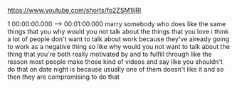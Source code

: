 https://www.youtube.com/shorts/fo2ZSM1ljRI

1 00:00:00.000 --\> 00:01:00.000 marry somebody who does like the same
things that you why would you not talk about the things that you love i
think a lot of people don't want to talk about work because they've
already going to work as a negative thing so like why would you not want
to talk about the thing that you're both really motivated by and to
fulfill through like the reason most people make those kind of videos
and say like you shouldn't do that on date night is because usually one
of them doesn't like it and so then they are compromising to do that
